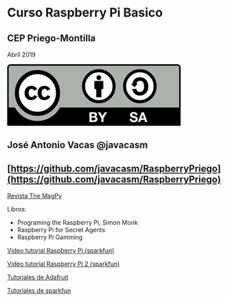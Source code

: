 # Curso Raspberry Pi Basico

## CEP Priego-Montilla

Abril 2019

![CC](./imagenes/Licencia_CC.png)

## José Antonio Vacas  @javacasm

## [https://github.com/javacasm/RaspberryPriego](https://github.com/javacasm/RaspberryPriego)

[Revista The MagPy](www.themagpi.com)

Libros:  
* Programing the Raspberry Pi, Simon Monk
* Raspberry Pi for Secret Agents
* Raspberry Pi Gamming

[Vídeo tutorial Raspberry Pi (sparkfun)](https://www.youtube.com/watch?v=b6h95jNWg1g)

[Vídeo tutorial Raspberry Pi 2 (sparkfun)](https://www.youtube.com/watch?v=jmPgdcec53s)

[Tutoriales de Adafruit](https://learn.adafruit.com/search?q=raspberry)

[Tutoriales de sparkfun](https://www.sparkfun.com/search/results?term=raspberry)
